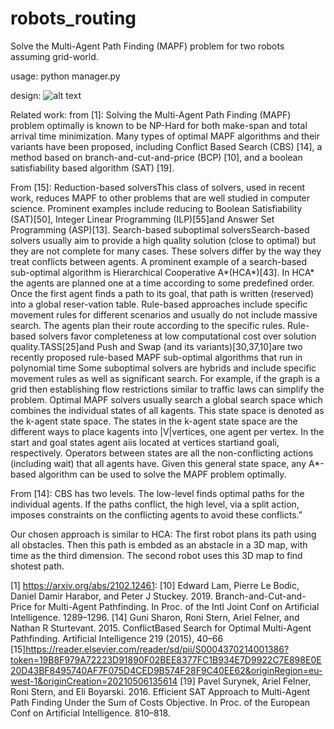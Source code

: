 # robots_routing

Solve the Multi-Agent Path Finding (MAPF) problem for two robots assuming grid-world.

usage: 
python manager.py

design:
![alt text](http://url/to/img.png)

Related work:
from [1]:
Solving the Multi-Agent Path Finding (MAPF) problem optimally is known to be NP-Hard for both make-span and total arrival time minimization. 
Many types of optimal MAPF algorithms and their variants have been proposed, including Conflict Based Search (CBS) [14], a method based on branch-and-cut-and-price (BCP) [10], and a boolean satisfiability based algorithm (SAT) [19].

From [15]: 
Reduction-based solversThis class of solvers, used in recent work, reduces MAPF to other problems that are well studied in computer science. Prominent examples include reducing to Boolean Satisfiability (SAT)[50], Integer Linear Programming (ILP)[55]and Answer Set Programming (ASP)[13].
Search-based suboptimal solversSearch-based solvers usually aim to provide a high quality solution (close to optimal) but they are not complete for many cases. These solvers differ by the way they treat conflicts between agents. A prominent example of a search-based sub-optimal algorithm is Hierarchical Cooperative A*(HCA*)[43]. In HCA* the agents are planned one at a time according to some predefined order. Once the first agent finds a path to its goal, that path is written (reserved) into a global reser-vation table.
Rule-based approaches include specific movement rules for different scenarios and usually do not include massive search. The agents plan their route according to the specific rules. Rule-based solvers favor completeness at low computational cost over solution quality.TASS[25]and Push and Swap (and its variants)[30,37,10]are two recently proposed rule-based MAPF sub-optimal algorithms that run in polynomial time
Some suboptimal solvers are hybrids and include specific movement rules as well as significant search. For example, if the graph is a grid then establishing flow restrictions similar to traffic laws can simplify the problem.
Optimal MAPF solvers usually search a global search space which combines the individual states of all kagents. This state space is denoted as the k-agent state space. The states in the k-agent state space are the different ways to place kagents into |V|vertices, one agent per vertex. In the start and goal states agent aiis located at vertices startiand goali, respectively. Operators between states are all the non-conflicting actions (including wait) that all agents have. Given this general state space, any A*-based algorithm can be used to solve the MAPF problem optimally.


From [14]:
CBS has two levels. The low-level finds optimal paths for the individual agents. If the paths conflict, the high level, via a split action, imposes constraints on the conflicting agents to avoid these conflicts.”

Our chosen approach is similar to HCA: The first robot plans its path using all obstacles. Then this path is embded as an abstacle in a 3D map, with time as the third dimension. 
The second robot uses this 3D map to find shotest path.

[1] https://arxiv.org/abs/2102.12461:
[10] Edward Lam, Pierre Le Bodic, Daniel Damir Harabor, and Peter J Stuckey. 2019. Branch-and-Cut-and-Price for Multi-Agent Pathfinding. In Proc. of the Intl Joint Conf on Artificial Intelligence. 1289–1296.
[14] Guni Sharon, Roni Stern, Ariel Felner, and Nathan R Sturtevant. 2015. ConflictBased Search for Optimal Multi-Agent Pathfinding. Artificial Intelligence 219 (2015), 40–66
[15]https://reader.elsevier.com/reader/sd/pii/S0004370214001386?token=19B8F979A72223D91890F02BEE8377FC1B934E7D9922C7E898E0E20D43BF8495740AF7F075D4CED9B574F28F9C40EE62&originRegion=eu-west-1&originCreation=20210506135614
[19] Pavel Surynek, Ariel Felner, Roni Stern, and Eli Boyarski. 2016. Efficient SAT Approach to Multi-Agent Path Finding Under the Sum of Costs Objective. In Proc. of the European Conf on Artificial Intelligence. 810–818.

